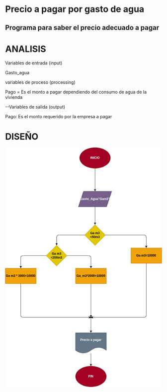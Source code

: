 # Precio a pagar por gasto de agua
## Programa para saber el precio adecuado a pagar

# ANALISIS
Variables de entrada (input)

Gasto_agua

variables de proceso (processing)

Pago = Es el monto a pagar dependiendo del consumo de agua de la vivienda

--Variables de salida (output)

Pago: Es el monto requerido por la empresa a pagar

# DISEÑO

![diagrama de flujo](diagrama.png "diagrama de flujo")